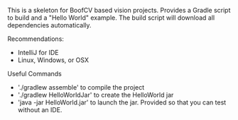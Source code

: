 This is a skeleton for BoofCV based vision projects. Provides a Gradle script to build and a "Hello World" example.
The build script will download all dependencies automatically.

Recommendations:
- IntelliJ for IDE
- Linux, Windows, or OSX

Useful Commands
- './gradlew assemble' to compile the project
- './gradlew HelloWorldJar' to create the HelloWorld jar
- 'java -jar HelloWorld.jar' to launch the jar. Provided so that you can test without an IDE.

